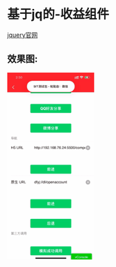 # 基于jq的-收益组件
[jquery官网](https://jquery.com/)

## 效果图:
![](https://github.com/Lingtian007/Income_analysis_list/blob/main/components/pic/xgt.gif)